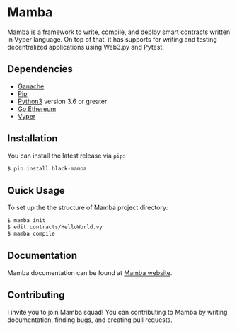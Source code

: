 # Mamba

Mamba is a framework to write, compile, and deploy smart contracts
written in Vyper language. On top of that, it has supports for writing
and testing decentralized applications using Web3.py and Pytest.

## Dependencies

* [Ganache](https://www.trufflesuite.com/ganache)
* [Pip](https://pypi.org/project/pip/)
* [Python3](https://www.python.org/downloads/) version 3.6 or greater
* [Go Ethereum](https://geth.ethereum.org/downloads/)
* [Vyper](https://github.com/ethereum/vyper)

## Installation

You can install the latest release via ``pip``:

```bash
$ pip install black-mamba
```

## Quick Usage

To set up the the structure of Mamba project directory:

```bash
$ mamba init
$ edit contracts/HelloWorld.vy
$ mamba compile
```

## Documentation

Mamba documentation can be found at [Mamba website](https://mamba.black/documentation).


## Contributing

I invite you to join Mamba squad! You can contributing to Mamba by
writing documentation, finding bugs, and creating pull requests.
